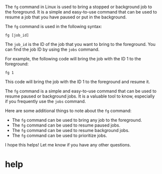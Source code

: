 # 

The `fg` command in Linux is used to bring a stopped or background job to the foreground. It is a simple and easy-to-use command that can be used to resume a job that you have paused or put in the background.

The `fg` command is used in the following syntax:

```
fg [job_id]
```

The `job_id` is the ID of the job that you want to bring to the foreground. You can find the job ID by using the `jobs` command.

For example, the following code will bring the job with the ID 1 to the foreground:

```
fg 1
```

This code will bring the job with the ID 1 to the foreground and resume it.

The `fg` command is a simple and easy-to-use command that can be used to resume paused or background jobs. It is a valuable tool to know, especially if you frequently use the `jobs` command.

Here are some additional things to note about the `fg` command:

* The `fg` command can be used to bring any job to the foreground.
* The `fg` command can be used to resume paused jobs.
* The `fg` command can be used to resume background jobs.
* The `fg` command can be used to prioritize jobs.

I hope this helps! Let me know if you have any other questions.




# help 

```

```
